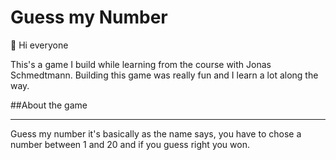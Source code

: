 # Guess my Number

:wave: Hi everyone

This's a game I build while learning from the course with Jonas Schmedtmann. Building this game was really fun and I learn a lot along the way. 

##About the game
- - - -

Guess my number it's basically as the name says, you have to chose a number between 1 and 20 and if you guess right you won.

